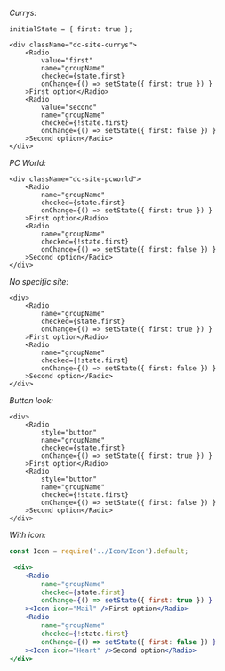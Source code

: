 *Currys:*
    
    initialState = { first: true };
    
    <div className="dc-site-currys">
        <Radio
            value="first"
            name="groupName"
            checked={state.first}
            onChange={() => setState({ first: true }) }
        >First option</Radio>
        <Radio
            value="second"
            name="groupName"
            checked={!state.first}
            onChange={() => setState({ first: false }) }
        >Second option</Radio>
    </div>

*PC World:*

    <div className="dc-site-pcworld">
        <Radio
            name="groupName"
            checked={state.first}
            onChange={() => setState({ first: true }) }
        >First option</Radio>
        <Radio
            name="groupName"
            checked={!state.first}
            onChange={() => setState({ first: false }) }
        >Second option</Radio>
    </div>

*No specific site:*

    <div>
        <Radio
            name="groupName"
            checked={state.first}
            onChange={() => setState({ first: true }) }
        >First option</Radio>
        <Radio
            name="groupName"
            checked={!state.first}
            onChange={() => setState({ first: false }) }
        >Second option</Radio>
    </div>
    
    
*Button look:*

    <div>
        <Radio
            style="button"
            name="groupName"
            checked={state.first}
            onChange={() => setState({ first: true }) }
        >First option</Radio>        
        <Radio
            style="button"
            name="groupName"
            checked={!state.first}
            onChange={() => setState({ first: false }) }
        >Second option</Radio>
    </div>
    
*With icon:*

```jsx
const Icon = require('../Icon/Icon').default;

 <div>
    <Radio
        name="groupName"
        checked={state.first}
        onChange={() => setState({ first: true }) }
    ><Icon icon="Mail" />First option</Radio>
    <Radio
        name="groupName"
        checked={!state.first}
        onChange={() => setState({ first: false }) }
    ><Icon icon="Heart" />Second option</Radio>
</div>
```
